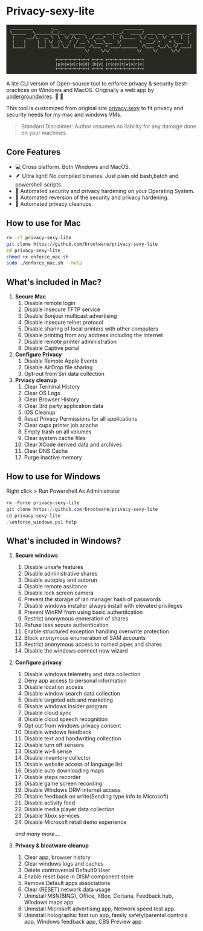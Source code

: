 # Privacy-sexy-lite

<p align="center">
  <img src="./privacyascii.png" alt="Privacy is sexy!"/>
</p>

A lite CLI version of Open-source tool to enforce privacy & security best-practices on Windows and MacOS. Originally a web app by [undergroundwires](https://github.com/undergroundwires). 🍑 🍆

This tool is customized from original site [privacy.sexy](https://privacy.sexy) to fit privacy and security needs for my mac and windows VMs.

> Standard Disclaimer: Author assumes no liability for any damage done on your machines.

## Core Features

- 💻 Cross platform. Both Windows and MacOS.
- 🪶 Ultra light! No compiled binaries. Just plain old bash,batch and powershell scripts.
- 🙅 Automated security and privacy hardening on your Operating System.
- 🔁 Automated reversion of the security and privacy hardening.
- 🧹 Automated privacy cleanups.

## How to use for Mac

```bash
rm -rf privacy-sexy-lite
git clone https://github.com/brootware/privacy-sexy-lite
cd privacy-sexy-lite
chmod +x enforce_mac.sh
sudo ./enforce_mac.sh --help
```

## What's included in Mac?

1. **Secure Mac**
    1. Disable remote login
    2. Disable insecure TFTP service
    3. Disable Bonjour multicast advertising
    4. Disable insecure telnet protocol
    5. Disable sharing of local printers with other computers
    6. Disable printing from any address including the Internet
    7. Disable remote printer administration
    8. Disable Captive portal
2. **Configure Privacy**
    1. Disable Remote Apple Events
    2. Disable AirDrop file sharing
    3. Opt-out from Siri data collection
3. **Prviacy cleanup**
    1. Clear Terminal History
    2. Clear OS Logs
    3. Clear Browser History
    4. Clear 3rd party application data
    5. IOS Cleanup
    6. Reset Privacy Permissions for all applications
    7. Clear cups printer job acache
    8. Empty trash on all volumes
    9. Clear system cache files
    10. Clear XCode derived data and archives
    11. Clear DNS Cache
    12. Purge inactive memory

## How to use for Windows

Right click > Run Powershell As Administrator

```powershell
rm -Force privacy-sexy-lite
git clone https://github.com/brootware/privacy-sexy-lite
cd privacy-sexy-lite
.\enforce_windows.ps1 help
```

## What's included in Windows?

1. **Secure windows**
    1. Disable unsafe features
    2. Disable administrative shares
    3. Disable autoplay and autorun
    4. Disable remote assitance
    5. Disable lock screen camera
    6. Prevent the storage of lan manager hash of passwords
    7. Disable windows installer always install with elevated privileges
    8. Prevent WinRM from using basic authentication
    9. Restrict anonymous enmeration of shares
    10. Refuse less secure authentication
    11. Enable structured exception handling overwrite protection
    12. Block anonymous enumeration of SAM accounts
    13. Restrict anonymous access to named pipes and shares
    14. Disable the windows connect now wizard
2. **Configure privacy**
    1. Disable windows telemetry and data collection
    2. Deny app access to personal information
    3. Disable location access
    4. Disable window search data collection
    5. Disable targeted ads and marketing
    6. Disable windows insider program
    7. Disable cloud sync
    8. Disable cloud speech recognition
    9. Opt out from windows privacy consent
    10. Disable windows feedback
    11. Disable text and handwriting collection
    12. Disable turn off sensors
    13. Disable wi-fi sense
    14. Disable inventory collector
    15. Disable website access of language list
    16. Disable auto downloading maps
    17. Disable steps recorder
    18. Disable game screen recording
    19. Disable Windows DRM internet access
    20. Disable feedback on write(Sending type info to Microsoft)
    21. Disable activity feed
    22. Disable media player data collection
    23. Disable Xbox services
    24. Disable Microsoft retail demo experience

    *and many more....*
3. **Privacy & bloatware cleanup**
    1. Clear app, browser history
    2. Clear windows logs and caches
    3. Delete controversial Default0 User
    4. Enable reset base in DISM component store
    5. Remove Default apps associations
    6. Clear (RESET) network data usage
    7. Uninstall MSN(BING), Office, XBox, Cortana, Feedback hub, Windows maps app
    8. Uninstall Microsoft advertising app, Network speed test app.
    9. Uninstall holographic first run app, family safety/parental controls app, Windows feedback app, CBS Preview app
